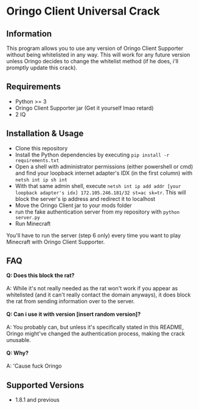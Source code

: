 # Oringo Client Universal Crack

## Information
This program allows you to use any version of Oringo Client Supporter without being whitelisted in any way. This will work for any future version unless Oringo decides to change the whitelist method (if he does, i'll promptly update this crack).

## Requirements
- Python >= 3
- Oringo Client Supporter jar (Get it yourself lmao retard)
- 2 IQ

## Installation & Usage
- Clone this repository
- Install the Python dependencies by executing `pip install -r requirements.txt`
- Open a shell with administrator permissions (either powershell or cmd) and find your loopback internet adapter's IDX (in the first column) with `netsh int ip sh int`
- With that same admin shell, execute `netsh int ip add addr [your loopback adapter's idx] 172.105.246.181/32 st=ac sk=tr`. This will block the server's ip address and redirect it to localhost
- Move the Oringo Client jar to your mods folder
- run the fake authentication server from my repository with `python server.py`
- Run Minecraft

You'll have to run the server (step 6 only) every time you want to play Minecraft with Oringo Client Supporter.

## FAQ
**Q: Does this block the rat?**\
\
A: While it's not really needed as the rat won't work if you appear as whitelisted (and it can't really contact the domain anyways), it does block the rat from sending information over to the server.\
\
**Q: Can i use it with version [insert random version]?**\
\
A: You probably can, but unless it's specifically stated in this README, Oringo might've changed the authentication process, making the crack unusable.\
\
**Q: Why?**\
\
A: 'Cause fuck Oringo

## Supported Versions
- 1.8.1 and previous
